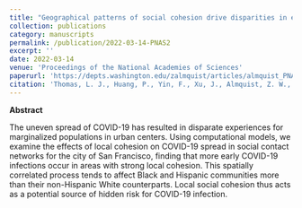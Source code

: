 ```yaml
---
title: "Geographical patterns of social cohesion drive disparities in early COVID infection hazard"
collection: publications
category: manuscripts
permalink: /publication/2022-03-14-PNAS2
excerpt: ''
date: 2022-03-14
venue: 'Proceedings of the National Academies of Sciences'
paperurl: 'https://depts.washington.edu/zalmquist/articles/almquist_PNAS2.pdf'
citation: 'Thomas, L. J., Huang, P., Yin, F., Xu, J., Almquist, Z. W., Hipp, J. R., & Butts, C. T. (2022). Geographical patterns of social cohesion drive disparities in early COVID infection hazard. Proceedings of the National Academy of Sciences, 119(12).'
---
```


**Abstract**

The uneven spread of COVID-19 has resulted in disparate experiences for marginalized populations in urban centers. Using computational models, we examine the effects of local cohesion on COVID-19 spread in social contact networks for the city of San Francisco, finding that more early COVID-19 infections occur in areas with strong local cohesion. This spatially correlated process tends to affect Black and Hispanic communities more than their non-Hispanic White counterparts. Local social cohesion thus acts as a potential source of hidden risk for COVID-19 infection.
